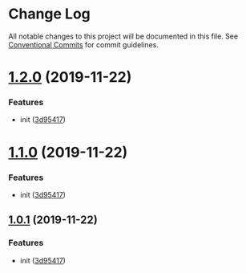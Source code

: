 # Change Log

All notable changes to this project will be documented in this file.
See [Conventional Commits](https://conventionalcommits.org) for commit guidelines.

# [1.2.0](https://github.com/ez-fe/ez/compare/v1.0.2...v1.2.0) (2019-11-22)


### Features

* init ([3d95417](https://github.com/ez-fe/ez/commit/3d9541710fffe94d0f27b1ecb656fb2fc8936845))





# [1.1.0](https://github.com/ez-fe/ez/compare/v1.0.2...v1.1.0) (2019-11-22)


### Features

* init ([3d95417](https://github.com/ez-fe/ez/commit/3d9541710fffe94d0f27b1ecb656fb2fc8936845))





## [1.0.1](https://github.com/ez-fe/ez/compare/v1.0.2...v1.0.1) (2019-11-22)


### Features

* init ([3d95417](https://github.com/ez-fe/ez/commit/3d9541710fffe94d0f27b1ecb656fb2fc8936845))
